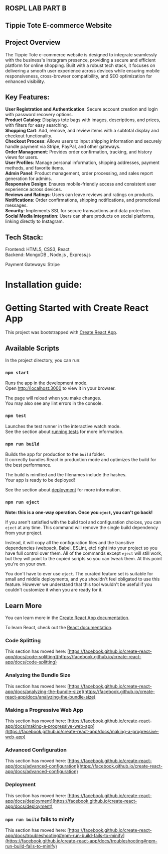 ## ROSPL LAB PART B
## Tippie Tote E-commerce Website
## Project Overview
The Tippie Tote e-commerce website is designed to integrate seamlessly with the business's Instagram presence, providing a secure and efficient platform for online shopping. Built with a robust tech stack, it focuses on delivering a smooth user experience across devices while ensuring mobile responsiveness, cross-browser compatibility, and SEO optimization for enhanced visibility.

## Key Features:
**User Registration and Authentication**: Secure account creation and login with password recovery options.<br>
**Product Catalog**: Displays tote bags with images, descriptions, and prices, with filters for easy searching.<br>
**Shopping Cart**: Add, remove, and review items with a subtotal display and checkout functionality.<br>
**Checkout Process**: Allows users to input shipping information and securely handle payment via Stripe, PayPal, and other gateways.<br>
**Order Management**: Provides order confirmation, tracking, and history views for users.<br>
**User Profiles**: Manage personal information, shipping addresses, payment methods, and favorite items.<br>
**Admin Panel**: Product management, order processing, and sales report generation for admins. <br>
**Responsive Design**: Ensures mobile-friendly access and consistent user experience across devices.<br>
**Reviews and Ratings**: Users can leave reviews and ratings on products.<br>
**Notifications**: Order confirmations, shipping notifications, and promotional messages.<br>
**Security**: Implements SSL for secure transactions and data protection.<br>
**Social Media Integration**: Users can share products on social platforms, linking directly to Instagram. <br>
## Tech Stack:
Frontend: HTML5, CSS3, React <br>
Backend: MongoDB , Node.js , Express.js<br>

Payment Gateways: Stripe
# Installation guide:

# Getting Started with Create React App

This project was bootstrapped with [Create React App](https://github.com/facebook/create-react-app).

## Available Scripts

In the project directory, you can run:

### `npm start`

Runs the app in the development mode.\
Open [http://localhost:3000](http://localhost:3000) to view it in your browser.

The page will reload when you make changes.\
You may also see any lint errors in the console.

### `npm test`

Launches the test runner in the interactive watch mode.\
See the section about [running tests](https://facebook.github.io/create-react-app/docs/running-tests) for more information.

### `npm run build`

Builds the app for production to the `build` folder.\
It correctly bundles React in production mode and optimizes the build for the best performance.

The build is minified and the filenames include the hashes.\
Your app is ready to be deployed!

See the section about [deployment](https://facebook.github.io/create-react-app/docs/deployment) for more information.

### `npm run eject`

**Note: this is a one-way operation. Once you `eject`, you can't go back!**

If you aren't satisfied with the build tool and configuration choices, you can `eject` at any time. This command will remove the single build dependency from your project.

Instead, it will copy all the configuration files and the transitive dependencies (webpack, Babel, ESLint, etc) right into your project so you have full control over them. All of the commands except `eject` will still work, but they will point to the copied scripts so you can tweak them. At this point you're on your own.

You don't have to ever use `eject`. The curated feature set is suitable for small and middle deployments, and you shouldn't feel obligated to use this feature. However we understand that this tool wouldn't be useful if you couldn't customize it when you are ready for it.

## Learn More

You can learn more in the [Create React App documentation](https://facebook.github.io/create-react-app/docs/getting-started).

To learn React, check out the [React documentation](https://reactjs.org/).

### Code Splitting

This section has moved here: [https://facebook.github.io/create-react-app/docs/code-splitting](https://facebook.github.io/create-react-app/docs/code-splitting)

### Analyzing the Bundle Size

This section has moved here: [https://facebook.github.io/create-react-app/docs/analyzing-the-bundle-size](https://facebook.github.io/create-react-app/docs/analyzing-the-bundle-size)

### Making a Progressive Web App

This section has moved here: [https://facebook.github.io/create-react-app/docs/making-a-progressive-web-app](https://facebook.github.io/create-react-app/docs/making-a-progressive-web-app)

### Advanced Configuration

This section has moved here: [https://facebook.github.io/create-react-app/docs/advanced-configuration](https://facebook.github.io/create-react-app/docs/advanced-configuration)

### Deployment

This section has moved here: [https://facebook.github.io/create-react-app/docs/deployment](https://facebook.github.io/create-react-app/docs/deployment)

### `npm run build` fails to minify

This section has moved here: [https://facebook.github.io/create-react-app/docs/troubleshooting#npm-run-build-fails-to-minify](https://facebook.github.io/create-react-app/docs/troubleshooting#npm-run-build-fails-to-minify)
